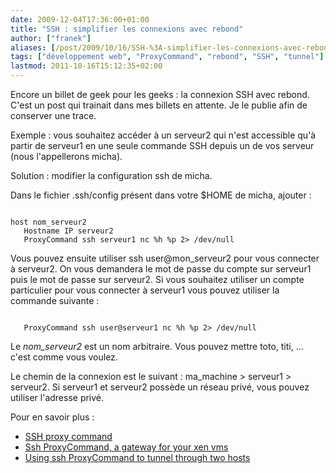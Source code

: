 ```yaml
---
date: 2009-12-04T17:36:00+01:00
title: "SSH : simplifier les connexions avec rebond"
author: ["franek"]
aliases: [/post/2009/10/16/SSH-%3A-simplifier-les-connexions-avec-rebond]
tags: ["développement web", "ProxyCommand", "rebond", "SSH", "tunnel"]
lastmod: 2011-10-16T15:12:35+02:00
---
```

Encore un billet de geek pour les geeks : la connexion SSH avec rebond. C'est un post qui trainait dans mes billets en attente. Je le publie afin de conserver une trace.

Exemple : vous souhaitez accéder à un serveur2 qui n'est accessible qu'à partir de serveur1 en une seule commande SSH depuis un de vos serveur (nous l'appellerons micha).

Solution : modifier la configuration ssh de micha.

Dans le fichier .ssh/config présent dans votre $HOME de micha, ajouter :

```

host nom_serveur2
   Hostname IP serveur2
   ProxyCommand ssh serveur1 nc %h %p 2> /dev/null
```

Vous pouvez ensuite utiliser ssh user@mon\_serveur2 pour vous connecter à serveur2. On vous demandera le mot de passe du compte sur serveur1 puis le mot de passe sur serveur2. Si vous souhaitez utiliser un compte particulier pour vous connecter à serveur1 vous pouvez utiliser la commande suivante :

```

   ProxyCommand ssh user@serveur1 nc %h %p 2> /dev/null
```

Le *nom\_serveur2* est un nom arbitraire. Vous pouvez mettre toto, titi, ... c'est comme vous voulez.

Le chemin de la connexion est le suivant : ma\_machine &gt; serveur1 &gt; serveur2. Si serveur1 et serveur2 possède un réseau privé, vous pouvez utiliser l'adresse privé.

Pour en savoir plus :

- [SSH proxy command ](http://wiki.tauware.de/blog:ssh-proxy-command "en")
- [Ssh ProxyCommand, a gateway for your xen vms](http://blog.tryphon.org/alban/archives/2009/01/22/ssh-proxycommand-a-gateway-for-your-xen-vms/)
- [Using ssh ProxyCommand to tunnel through two hosts](http://nico.schottelius.org/notizbuch-blog/archive/2008/06/07/using-ssh-proxycommand-to-tunnel-through-two-hosts)
